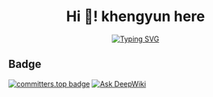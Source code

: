 <h1 align="center">Hi 👋! khengyun here </h1>

<p align="center"><a href="https://git.io/typing-svg"><img src="https://readme-typing-svg.demolab.com?font=Fira+Code&weight=100&size=15&duration=3000&pause=100&center=true&multiline=true&repeat=false&random=false&width=500&height=65&lines=A+Software+Engineering+student+at+FPT+University++since+2021.;Have+an+interest+in+AI.;Nothing+else+%F0%9F%98%90." alt="Typing SVG" /></a></p>



## Badge
[![committers.top badge](https://user-badge.committers.top/vietnam/khengyun.svg)](https://user-badge.committers.top/vietnam/khengyun)
[![Ask DeepWiki](https://deepwiki.com/badge.svg)](https://deepwiki.com/jlowin/fastmcp)
